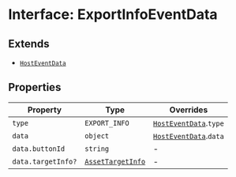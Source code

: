 # Interface: ExportInfoEventData

## Extends

- [`HostEventData`](host-event-data/index.md)

## Properties

| Property | Type | Overrides |
| ------ | ------ | ------ |
| `type` | `EXPORT_INFO` | [`HostEventData`](host-event-data/index.md).`type` |
| `data` | `object` | [`HostEventData`](host-event-data/index.md).`data` |
| `data.buttonId` | `string` | - |
| `data.targetInfo?` | [`AssetTargetInfo`](../../../types/PublishParams.types/interfaces/asset-target-info.md) | - |
